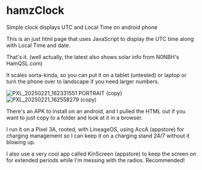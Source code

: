 # hamzClock
Simple clock displays UTC and Local Time on android phone

This is an just html page that uses JavaScript to display the UTC time along with Local Time and date.

That's it. (well actually, the latest also shows solar info from N0NBH's HamQSL.com)

It scales sorta-kinda, so you can put it on a tablet (untested) or laptop or turn the phone over to landscape if you need larger numbers.

![PXL_20250221_162331551 PORTRAIT (copy)](https://github.com/user-attachments/assets/2a54c2a1-e60b-4785-abe9-a40e3ff207a8) ![PXL_20250221_162558279 (copy)](https://github.com/user-attachments/assets/116ef47d-94e3-4334-8a1a-405b0faa6a40)


There's an APK to install on an android, and I pulled the HTML out if you want to just copy to a folder and look at it in a browser.

I run it on a Pixel 3A, rooted, with LineageOS, using AccA (appstore) for charging management so I can keep it on a charging stand 24/7 without it blowing up.

I also use a very cool app called KinScreen (appstore) to keep the screen on for extended periods while I'm messing with the radios. Recommended!
